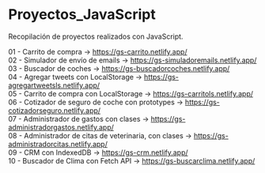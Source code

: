 # Proyectos_JavaScript
Recopilación de proyectos realizados con JavaScript.

01 - Carrito de compra -> https://gs-carrito.netlify.app/  
02 - Simulador de envío de emails -> https://gs-simuladoremails.netlify.app/  
03 - Buscador de coches -> https://gs-buscadorcoches.netlify.app/  
04 - Agregar tweets con LocalStorage -> https://gs-agregartweetsls.netlify.app/  
05 - Carrito de compra con LocalStorage -> https://gs-carritols.netlify.app/  
06 - Cotizador de seguro de coche con prototypes -> https://gs-cotizadorseguro.netlify.app/  
07 - Administrador de gastos con clases -> https://gs-administradorgastos.netlify.app/  
08 - Administrador de citas de veterinaria, con clases -> https://gs-administradorcitas.netlify.app/  
09 - CRM con IndexedDB -> https://gs-crm.netlify.app/  
10 - Buscador de Clima con Fetch API -> https://gs-buscarclima.netlify.app/
